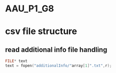 # AAU_P1_G8

# csv file structure

## read additional info file handling
```c 
FILE* text
text = fopen("additionalInfo/"array[1]".txt",r);

```


